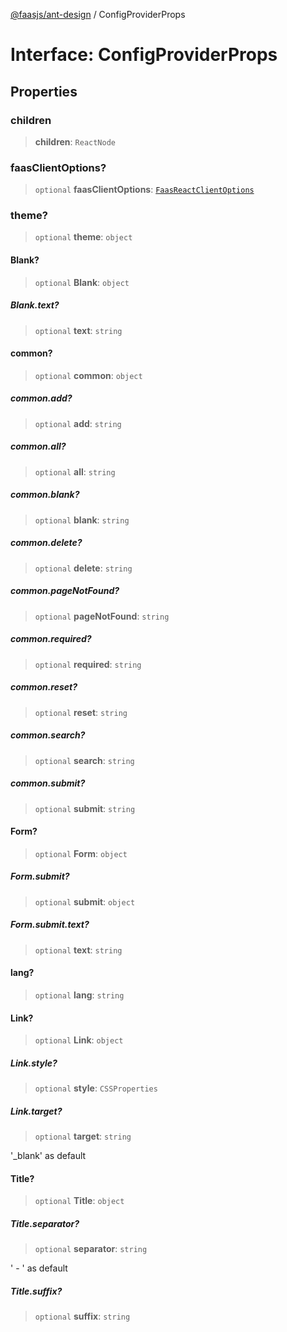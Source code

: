 [@faasjs/ant-design](../README.md) / ConfigProviderProps

# Interface: ConfigProviderProps

## Properties

### children

> **children**: `ReactNode`

### faasClientOptions?

> `optional` **faasClientOptions**: [`FaasReactClientOptions`](../type-aliases/FaasReactClientOptions.md)

### theme?

> `optional` **theme**: `object`

#### Blank?

> `optional` **Blank**: `object`

##### Blank.text?

> `optional` **text**: `string`

#### common?

> `optional` **common**: `object`

##### common.add?

> `optional` **add**: `string`

##### common.all?

> `optional` **all**: `string`

##### common.blank?

> `optional` **blank**: `string`

##### common.delete?

> `optional` **delete**: `string`

##### common.pageNotFound?

> `optional` **pageNotFound**: `string`

##### common.required?

> `optional` **required**: `string`

##### common.reset?

> `optional` **reset**: `string`

##### common.search?

> `optional` **search**: `string`

##### common.submit?

> `optional` **submit**: `string`

#### Form?

> `optional` **Form**: `object`

##### Form.submit?

> `optional` **submit**: `object`

##### Form.submit.text?

> `optional` **text**: `string`

#### lang?

> `optional` **lang**: `string`

#### Link?

> `optional` **Link**: `object`

##### Link.style?

> `optional` **style**: `CSSProperties`

##### Link.target?

> `optional` **target**: `string`

'_blank' as default

#### Title?

> `optional` **Title**: `object`

##### Title.separator?

> `optional` **separator**: `string`

' - ' as default

##### Title.suffix?

> `optional` **suffix**: `string`
